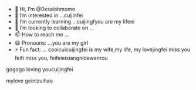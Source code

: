- 👋 Hi, I’m @0xsalahmomo
- 👀 I’m interested in ...cuijinfei
- 🌱 I’m currently learning ...cuijingfyou are my lifeei
- 💞️ I’m looking to collaborate on ...
- 📫 How to reach me ...
- 😄 Pronouns: ...you are my girl
- ⚡ Fun fact: ... coolcuicuijingfei is my wife,my life, my lovejingfei
miss you feifi miss you, feifeieixiangnidewenrou
<!---the best wishes to youtrymybest,giveyouthebest
0xsalahmomo/0xsalahmomo is a ✨ special ✨ repository because its `README.md` (this file) appears on your GitHub profile.
You can click the missyouPreview link to take a look at your changes.something never change
--->gogogo loving youcuijingfei
mylove
geinizuihao
